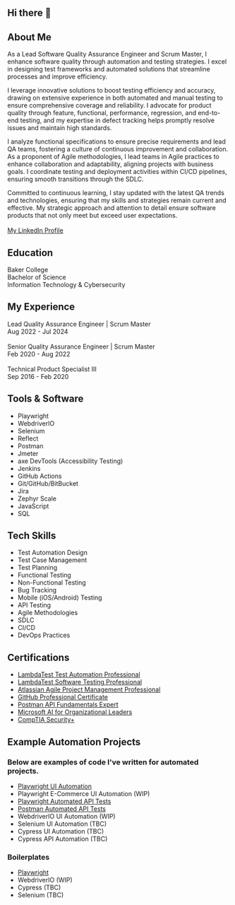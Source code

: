 ## Hi there 👋

## About Me
As a Lead Software Quality Assurance Engineer and Scrum Master, I enhance software quality through automation and testing strategies. I excel in designing test frameworks and automated solutions that streamline processes and improve efficiency.

I leverage innovative solutions to boost testing efficiency and accuracy, drawing on extensive experience in both automated and manual testing to ensure comprehensive coverage and reliability. I advocate for product quality through feature, functional, performance, regression, and end-to-end testing, and my expertise in defect tracking helps promptly resolve issues and maintain high standards.

I analyze functional specifications to ensure precise requirements and lead QA teams, fostering a culture of continuous improvement and collaboration. As a proponent of Agile methodologies, I lead teams in Agile practices to enhance collaboration and adaptability, aligning projects with business goals. I coordinate testing and deployment activities within CI/CD pipelines, ensuring smooth transitions through the SDLC.

Committed to continuous learning, I stay updated with the latest QA trends and technologies, ensuring that my skills and strategies remain current and effective. My strategic approach and attention to detail ensure software products that not only meet but exceed user expectations.\
\
[My LinkedIn Profile](https://www.linkedin.com/in/garrett-dillon/)

## Education
Baker College\
Bachelor of Science\
Information Technology & Cybersecurity


## My Experience
Lead Quality Assurance Engineer | Scrum Master\
Aug 2022 - Jul 2024\
\
Senior Quality Assurance Engineer | Scrum Master\
Feb 2020 - Aug 2022\
\
Technical Product Specialist III\
Sep 2016 - Feb 2020


## Tools & Software

* Playwright
* WebdriverIO
* Selenium
* Reflect
* Postman
* Jmeter
* axe DevTools (Accessibility Testing)
* Jenkins
* GitHub Actions
* Git/GitHub/BitBucket
* Jira
* Zephyr Scale
* JavaScript
* SQL


## Tech Skills
* Test Automation Design
* Test Case Management
* Test Planning
* Functional Testing
* Non-Functional Testing
* Bug Tracking
* Mobile (iOS/Android) Testing
* API Testing
* Agile Methodologies
* SDLC
* CI/CD
* DevOps Practices


## Certifications
* [LambdaTest Test Automation Professional](https://www.linkedin.com/learning/certificates/cc50907b4f316ca8a519660f3054aa39a2fb6476b0a3b60dc21a8a84ca5b2c95?u=67698794)
* [LambdaTest Software Testing Professional](https://www.linkedin.com/learning/certificates/84613b9519cea9cfe041963b2b73f770348dfef11163d504bd9b04cf7b5c16e1?u=67698794)
* [Atlassian Agile Project Management Professional](https://www.linkedin.com/learning/certificates/b00f23165af8cd65f696f613dd3c00bfe87719ab3b286baa208a8968a1eeb41b?u=67698794)
* [GitHub Professional Certificate](https://www.linkedin.com/learning/certificates/4f9eb9ee8fa16ddb177ad9049473538d482bd8765fd5ffc7962aabeeadb0c554?u=67698794)
* [Postman API Fundamentals Expert](https://badgr.com/backpack/badges/66ad60219407db50ce7391f6)
* [Microsoft AI for Organizational Leaders](https://www.linkedin.com/learning/certificates/c6e912ddb96df44adb4dcbf0ed18c124662c1cd0a990acb55bdb0f2d42e850d4?u=67698794)
* [CompTIA Security+](https://www.certmetrics.com/comptia/public/verification.aspx/)


## Example Automation Projects
### Below are examples of code I've written for automated projects.
* [Playwright UI Automation](https://github.com/gdautoqa/playwright-ui-test-letcode)
* Playwright E-Commerce UI Automation (WIP)
* [Playwright Automated API Tests](https://github.com/gdautoqa/playwright-automated-api-tests)
* [Postman Automated API Tests](https://github.com/gdautoqa/postman-automated-api-tests)
* WebdriverIO UI Automation (WIP)
* Selenium UI Automation (TBC)
* Cypress UI Automation (TBC)
* Cypress API Automation (TBC)


### Boilerplates
* [Playwright](https://github.com/gdautoqa/playwright-boilerplate)
* WebdriverIO (WIP)
* Cypress (TBC)
* Selenium (TBC)
